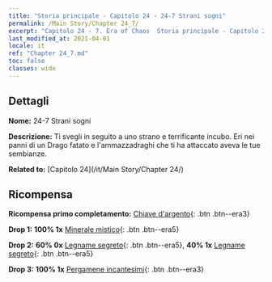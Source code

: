 ```yaml
---
title: "Storia principale - Capitolo 24 - 24-7 Strani sogni"
permalink: /Main Story/Chapter 24_7/
excerpt: "Capitolo 24 - 7. Era of Chaos  Storia principale - Capitolo 24_7. 24-7 Strani sogni"
last_modified_at: 2021-04-01
locale: it
ref: "Chapter 24_7.md"
toc: false
classes: wide
---
```


## Dettagli

 **Nome:** 24-7 Strani sogni

 **Descrizione:** Ti svegli in seguito a uno strano e terrificante incubo. Eri nei panni di un Drago fatato e l'ammazzadraghi che ti ha attaccato aveva le tue sembianze.

 **Related to:** [Capitolo 24](/it/Main Story/Chapter 24/)

## Ricompensa

 **Ricompensa primo completamento:** [Chiave d'argento](/it/Items/con_693/){: .btn .btn--era3}

 **Drop 1:** **100% 1x** [Minerale mistico](/it/Items/mat_82/){: .btn .btn--era5}

 **Drop 2:** **60% 0x** [Legname segreto](/it/Items/mat_76/){: .btn .btn--era5}, **40% 1x** [Legname segreto](/it/Items/mat_76/){: .btn .btn--era5}

 **Drop 3:** **100% 1x** [Pergamene incantesimi](/it/Items/con_694/){: .btn .btn--era3}

